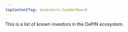 ```yaml
---
topContentTag: investors-leaderboard
---
```


This is a list of known investors in the DePIN ecosystem.
